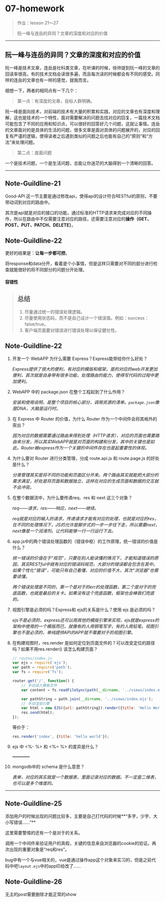 # 07-homework

> 作业：lesson 21～27
>
> 阮一峰与连岳的异同？文章的深度和对应的价值

------

## 阮一峰与连岳的异同？文章的深度和对应的价值

阮一峰是技术文章，连岳是社科类文章，在听课的时候，徐帅提到阮一峰的文章的回读率很高，有的技术文档会读很多遍，而且每次读的时候都会有不同的感受。同样的连岳的文章也有一样的感觉，就我而言。

细想一下，两者的相同点有一下几个：

> 第一点：有深度的文章，目标人群明确。

阮一峰是面向技术，对前端的技术有大量的积累和实践，对应的文章也有深度和理解，这也是技术的一个特性，面对需要解决的问题去找对应的回复，一篇技术文档可能包含了不同的应用和知识点，可以很好的回答好几个问题，这就让事情。连岳的文章面对的是具体的生活的问题，很多文章是面对具体的问题展开的，对应的回复有严谨的逻辑，使得读者之后遇到类似的问题之后也能有自己的“原则”和“方法”来处理问题。

> 第二点：直面问题

一个是技术问题，一个是生活问题，总能让你迷茫的大脑得到一个清晰的回答。

------

## Note-Guildline-21

Good-API 这一节主要是通过修改api，使得api的设计符合RESTful的原则，不要带动词到对应的路由中。

其次是api就是对应的接口的功能，通过标准的HTTP请求来完成对应的不同操作，所以在路由中不仅需要注意对应的路径，还需要注意对应的**操作（GET、POST、PUT、PATCH、DELETE）**。

## Note-Guildline-22

更好的结果是：**让每一步都可控**。

将response和data分开，看着是个小事情，但是这样只需要对不同的部分进行检查就能很好的将不同部分的问题分开处理。

#### 容错性

> ## 总结
>
> 1. 尽量通过统一的错误处理逻辑。
> 2. 尽量使用状态码，而不是自己设计一个错误值。例如：success：false/true。
> 3. 客户端页面要对错误进行错误处理以保证健壮性。

## Note-Guildline-22

1. 开发一个 WebAPP 为什么需要 Express？Express能带给你什么好处？

   *Express提供了很大的便利，有对应的模版和框架，是的对应的web开发更加便利，其次就是自身带有很多功能，处理路由的能力，使得写代码的过程中更加便利。*

2. WebAPP 中的 package.json 在整个工程起到了什么作用？

   *安装和使用说明，是整个项目的核心部分，调用资源的清单。`package.json`像是DNA，大脑是运行时。*

3. 在 Express 中 Router 的价值，为什么 Router 作为一个中间件会将其格外的突出？

   *因为对应的数据需要通过路由来得到处理（HTTP请求），对应的页面也需要路由来分发，所以其实WebAPP就是对页面的构建和分发，其中的关键也是如此。Router被express作为一个关键的中间件存在也是起重要性的体现。*

4. 为什么要对 Router 进行分类管理，分成 route.api.js 和 route.page.js 的好处是什么？

   *分类管理其实是将不同的功能和页面区分开来。两个路由其实就能把大部分的需求满足，好处是将页面和数据独立，这样在对应的生成页面和数据的交互就不会冲突。*

5. 在整个数据流中，为什么要传递req、res 和 next 这三个对象？

   *req——请求，res——响应，next——继续。*

   *req就是对应的输入的请求，传递请求才能有对应的处理，也就是对应的res，在不同的处理情况下，JS的允许是脚步式的一步一步往下走，所以需要next，next像是一个润滑剂。让代码能够一行一行运行下去。*

6. app.js中的两个错误处理函数的（错误中枢）的工作原理，统一错误的价值是什么？

   *统一错误的价值在于“规范”，只要在别人能读懂的情况下，才能知道错误的原因，其实RESTful中就有对应的错误码规范，大部分的错误都会包含在其中。如果个性化“错误”，可能只有自己看懂，对应的价值不大，其次“浏览器”也需要读懂。*

   *两个错误处理是不同的，第一个是对于的err的处理函数，第二个是对于的兜底函数，也就是最后的关卡。如果没有这个兜底函数，框架也会棒我们兜底的。*

7. 视图引擎是必须的吗？Express和 ejs的关系是什么？使用 ejs 是必须的吗？

   *ejs不是必须的，express还可以用其他的模版引擎来实现，ejs就是express的架构中使用的一个模版而已，就像有的人用钢笔写字，有的人用铅笔。视图引擎也不是必须的，单纯提供API的APP就不需要对于的视图引擎。*

8. 在构建视图时，res.render 是如何定位到页面文件的？可以改变定位的路径吗？如果不用res.render() 该怎么构建页面？

   ```js
   // routes/index.js
   var ejs = require('ejs');
   var path = require('path');
   var fs = require('fs');
   
   router.get('/', function() {
       // 手动读入模板文件
       var content = fs.readFileSync(path(__dirname, '../views/index.ejs'));
   
       var pathString = path.join(__dirname, '../views/index.ejs');
       // 手动渲染引擎
       var html = new EJS({url: pathString}).render({title: 'Hello World'});
       res.send(html);
   });
   ```

   等价于：

   ```js
   res.render('index', {title: 'hello world'});
   ```

9. ejs 中 <%- %> 和 <%= %> 的差异是什么？

   **————**

10. mongodb中的 schema 是什么意思？

    *表单，对应的其实就是一个数据表，里面记录对应的数据。不一定是二维表，也可以是多个维度的。*

------

## Note-Guildline-25

添加用户的时候出现的问题比较多，主要是自己打代码的时候**“多字，少字、大小写错误……”**

这里需要警惕的还有一个是对于的关系。

调用一个中间件来验证用户的真假，关键的信息来自浏览器的cookie的验证。再次出现的重要对象是“req和res”。

bug中有一个与vue相关的，vue是通过操作app这个对象来实习的，但是之前代码中吧`layout.ejs`中的appID给改了……



## Note-Guildline-26

无主的post需要删除才能正常的show